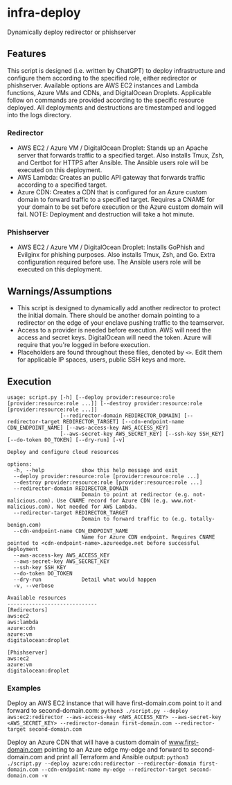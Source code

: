 # infra-deploy
Dynamically deploy redirector or phishserver

## Features
This script is designed (i.e. written by ChatGPT) to deploy infrastructure and configure them according to the specified role, either redirector or phishserver. Available options are AWS EC2 instances and Lambda functions, Azure VMs and CDNs, and DigitalOcean Droplets. Applicable follow on commands are provided according to the specific resource deployed. All deployments and destructions are timestamped and logged into the logs directory.

### Redirector
* AWS EC2 / Azure VM / DigitalOcean Droplet: Stands up an Apache server that forwards traffic to a specified target. Also installs Tmux, Zsh, and Certbot for HTTPS after Ansible. The Ansible users role will be executed on this deployment.
* AWS Lambda: Creates an public API gateway that forwards traffic according to a specified target.
* Azure CDN: Creates a CDN that is configured for an Azure custom domain to forward traffic to a specified target. Requires a CNAME for your domain to be set before execution or the Azure custom domain will fail. NOTE: Deployment and destruction will take a hot minute.

### Phishserver
* AWS EC2 / Azure VM / DigitalOcean Droplet: Installs GoPhish and Evilginx for phishing purposes. Also installs Tmux, Zsh, and Go. Extra configuration required before use. The Ansible users role will be executed on this deployment.

## Warnings/Assumptions
* This script is designed to dynamically add another redirector to protect the initial domain. There should be another domain pointing to a redirector on the edge of your enclave pushing traffic to the teamserver. 
* Access to a provider is needed before execution. AWS will need the access and secret keys. DigitalOcean will need the token. Azure will require that you're logged in before execution.
* Placeholders are found throughout these files, denoted by `<>`. Edit them for applicable IP spaces, users, public SSH keys and more.

## Execution
```
usage: script.py [-h] [--deploy provider:resource:role [provider:resource:role ...]] [--destroy provider:resource:role [provider:resource:role ...]]
                 [--redirector-domain REDIRECTOR_DOMAIN] [--redirector-target REDIRECTOR_TARGET] [--cdn-endpoint-name CDN_ENDPOINT_NAME] [--aws-access-key AWS_ACCESS_KEY]
                 [--aws-secret-key AWS_SECRET_KEY] [--ssh-key SSH_KEY] [--do-token DO_TOKEN] [--dry-run] [-v]

Deploy and configure cloud resources

options:
  -h, --help            show this help message and exit
  --deploy provider:resource:role [provider:resource:role ...]
  --destroy provider:resource:role [provider:resource:role ...]
  --redirector-domain REDIRECTOR_DOMAIN
                        Domain to point at redirector (e.g. not-malicious.com). Use CNAME record for Azure CDN (e.g. www.not-malicious.com). Not needed for AWS Lambda.
  --redirector-target REDIRECTOR_TARGET
                        Domain to forward traffic to (e.g. totally-benign.com)
  --cdn-endpoint-name CDN_ENDPOINT_NAME
                        Name for Azure CDN endpoint. Requires CNAME pointed to <cdn-endpoint-name>.azureedge.net before successful deployment
  --aws-access-key AWS_ACCESS_KEY
  --aws-secret-key AWS_SECRET_KEY
  --ssh-key SSH_KEY
  --do-token DO_TOKEN
  --dry-run             Detail what would happen
  -v, --verbose

Available resources
-----------------------------
[Redirectors]
aws:ec2
aws:lambda
azure:cdn
azure:vm
digitalocean:droplet

[Phishserver]
aws:ec2
azure:vm
digitalocean:droplet
```

### Examples
Deploy an AWS EC2 instance that will have first-domain.com point to it and forward to second-domain.com:
`python3 ./script.py --deploy aws:ec2:redirector --aws-access-key <AWS_ACCESS_KEY> --aws-secret-key <AWS_SECRET_KEY> --redirector-domain first-domain.com --redirector-target second-domain.com`

Deploy an Azure CDN that will have a custom domain of www.first-domain.com pointing to an Azure edge my-edge and forward to second-domain.com and print all Terraform and Ansible output:
`python3 ./script.py --deploy azure:cdn:redirector --redirector-domain first-domain.com --cdn-endpoint-name my-edge --redirector-target second-domain.com -v`
